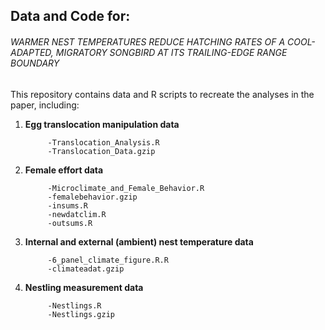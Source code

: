 ## Data and Code for:

###### WARMER NEST TEMPERATURES REDUCE HATCHING RATES OF A COOL-ADAPTED, MIGRATORY SONGBIRD AT ITS TRAILING-EDGE RANGE BOUNDARY

This repository contains data and R scripts to recreate the analyses in the paper, including:

1. **Egg translocation manipulation data**

            -Translocation_Analysis.R
            -Translocation_Data.gzip
            
3. **Female effort data**
            
            -Microclimate_and_Female_Behavior.R
            -femalebehavior.gzip
            -insums.R
            -newdatclim.R
            -outsums.R
            
4. **Internal and external (ambient) nest temperature data**

            -6_panel_climate_figure.R.R
            -climateadat.gzip

5. **Nestling measurement data**

            -Nestlings.R
            -Nestlings.gzip



